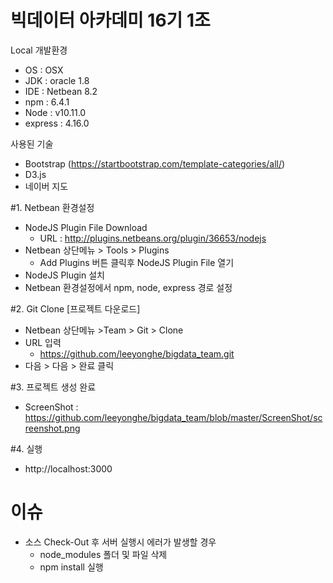 # 빅데이터 아카데미 16기 1조

Local 개발환경

 - OS : OSX
 - JDK : oracle 1.8
 - IDE : Netbean 8.2
 - npm : 6.4.1
 - Node : v10.11.0
 - express : 4.16.0
 
사용된 기술
 - Bootstrap (https://startbootstrap.com/template-categories/all/)
 - D3.js
 - 네이버 지도

#1. Netbean 환경설정
 - NodeJS Plugin File Download
   - URL : http://plugins.netbeans.org/plugin/36653/nodejs
 - Netbean 상단메뉴 > Tools > Plugins
   - Add Plugins 버튼 클릭후 NodeJS Plugin File 열기
 - NodeJS Plugin 설치
 - Netbean 환경설정에서 npm, node, express 경로 설정

#2. Git Clone [프로젝트 다운로드]
 - Netbean 상단메뉴 >Team > Git > Clone
 - URL 입력
   - https://github.com/leeyonghe/bigdata_team.git
 - 다음 > 다음 > 완료 클릭
 
#3. 프로젝트 생성 완료
 - ScreenShot : https://github.com/leeyonghe/bigdata_team/blob/master/ScreenShot/screenshot.png
 
#4. 실행
 - http://localhost:3000
 
# 이슈
 - 소스 Check-Out 후 서버 실행시 에러가 발생할 경우
   - node_modules 폴더 및 파일 삭제
   - npm install 실행
